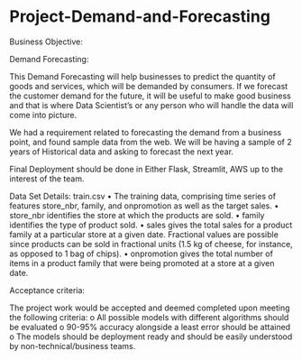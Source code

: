 # Project-Demand-and-Forecasting
Business Objective:

Demand Forecasting:

This Demand Forecasting will help businesses to predict the quantity of goods and services, which will be demanded by consumers. If we forecast the customer demand for the future, it will be useful to make good business and that is where Data Scientist’s or any person who will handle the data will come into picture.


We had a requirement related to forecasting the demand from a business point, and found sample data from the web. We will be having a sample of 2 years of Historical data and asking to forecast the next year.


Final Deployment should be done in Either Flask, Streamlit, AWS up to the interest of the team.

Data Set Details:
train.csv
•	The training data, comprising time series of features store_nbr, family, and onpromotion as well as the target sales.
•	store_nbr identifies the store at which the products are sold.
•	family identifies the type of product sold.
•	sales gives the total sales for a product family at a particular store at a given date. Fractional values are possible since products can be sold in fractional units (1.5 kg of cheese, for instance, as opposed to 1 bag of chips).
•	onpromotion gives the total number of items in a product family that were being promoted at a store at a given date.

Acceptance criteria:

The project work would be accepted and deemed completed upon meeting the following criteria:
o	All possible models with different algorithms should be evaluated
o	90-95% accuracy alongside a least error should be attained
o	The models should be deployment ready and should be easily understood by non-technical/business teams.

